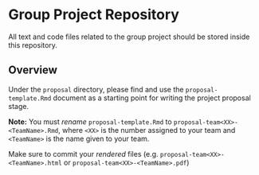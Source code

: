 # Group Project Repository

All text and code files related to the group project should be stored inside
this repository.

## Overview

Under the `proposal` directory, please find and use the 
`proposal-template.Rmd` document as a starting point for writing
the project proposal stage.

**Note:** You must _rename_ `proposal-template.Rmd` to 
`proposal-team<XX>-<TeamName>.Rmd`, where `<XX>` is the number assigned to 
your team and `<TeamName>` is the name given to your team.

Make sure to commit your _rendered_ files (e.g.
`proposal-team<XX>-<TeamName>.html` or `proposal-team<XX>-<TeamName>.pdf`) 


